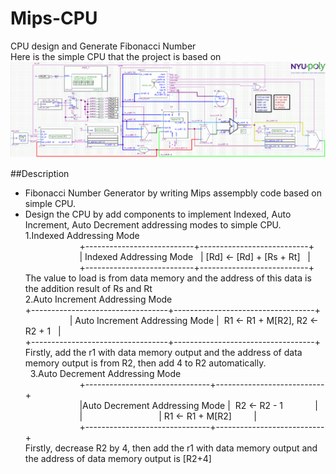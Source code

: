 # Mips-CPU
CPU design and Generate Fibonacci Number<br>
Here is the simple CPU that the project is based on
![Image of cpu](https://github.com/qyyMriel/Mips-CPU/blob/master/src/mips_ss_v2_sch.gif)


##Description
* Fibonacci Number Generator by writing  Mips assempbly code based on simple CPU.
* Design the CPU by add components to implement Indexed, Auto Increment, Auto Decrement addressing modes to simple CPU.<br>
1.Indexed Addressing Mode <br>
                       +---------------------------+---------------------------+ <br>
                       | Indexed Addressing Mode   | [Rd] <- [Rd] + [Rs + Rt]   | <br>
                       +---------------------------+---------------------------+ <br>
The value to load is from data memory and the address of this data is the addition result of Rs and Rt<br>
2.Auto Increment Addressing Mode <br>
                   +----------------------------------+-----------------------------------+<br>
                   |  Auto Increment Addressing Mode  |  R1 <- R1 + M[R2], R2 <- R2 + 1   |<br>
                   +----------------------------------+-----------------------------------+<br>
Firstly, add the r1 with data memory output and the address of data memory output is
from R2, then add 4 to R2 automatically.  <br>   
3.Auto Decrement Addressing Mode<br>
                       +-------------------------------+---------------------------+ <br>
                       |Auto Decrement Addressing Mode |  R2 <- R2 - 1             | <br>
                       |                               |  R1 <- R1 + M[R2]         | <br>
                       +-------------------------------+---------------------------+ <br>
Firstly, decrease R2 by 4, then add the r1 with data memory output and the address of data memory output is [R2+4]<br>

